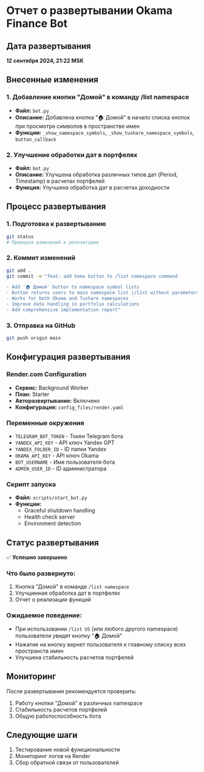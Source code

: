 # Отчет о развертывании Okama Finance Bot

## Дата развертывания
**12 сентября 2024, 21:22 MSK**

## Внесенные изменения

### 1. Добавление кнопки "Домой" в команду /list namespace
- **Файл:** `bot.py`
- **Описание:** Добавлена кнопка "🏠 Домой" в начало списка кнопок при просмотре символов в пространстве имен
- **Функции:** `_show_namespace_symbols`, `_show_tushare_namespace_symbols`, `button_callback`

### 2. Улучшение обработки дат в портфелях
- **Файл:** `bot.py`
- **Описание:** Улучшена обработка различных типов дат (Period, Timestamp) в расчетах портфелей
- **Функция:** Улучшена обработка дат в расчетах доходности

## Процесс развертывания

### 1. Подготовка к развертыванию
```bash
git status
# Проверка изменений в репозитории
```

### 2. Коммит изменений
```bash
git add .
git commit -m "feat: add home button to /list namespace command

- Add '🏠 Домой' button to namespace symbol lists
- Button returns users to main namespace list (/list without parameters)
- Works for both Okama and Tushare namespaces
- Improve date handling in portfolio calculations
- Add comprehensive implementation report"
```

### 3. Отправка на GitHub
```bash
git push origin main
```

## Конфигурация развертывания

### Render.com Configuration
- **Сервис:** Background Worker
- **План:** Starter
- **Авторазвертывание:** Включено
- **Конфигурация:** `config_files/render.yaml`

### Переменные окружения
- `TELEGRAM_BOT_TOKEN` - Токен Telegram бота
- `YANDEX_API_KEY` - API ключ Yandex GPT
- `YANDEX_FOLDER_ID` - ID папки Yandex
- `OKAMA_API_KEY` - API ключ Okama
- `BOT_USERNAME` - Имя пользователя бота
- `ADMIN_USER_ID` - ID администратора

### Скрипт запуска
- **Файл:** `scripts/start_bot.py`
- **Функции:** 
  - Graceful shutdown handling
  - Health check server
  - Environment detection

## Статус развертывания

✅ **Успешно завершено**

### Что было развернуто:
1. Кнопка "Домой" в команде `/list namespace`
2. Улучшенная обработка дат в портфелях
3. Отчет о реализации функций

### Ожидаемое поведение:
- При использовании `/list US` (или любого другого namespace) пользователи увидят кнопку "🏠 Домой"
- Нажатие на кнопку вернет пользователя к главному списку всех пространств имен
- Улучшена стабильность расчетов портфелей

## Мониторинг

После развертывания рекомендуется проверить:
1. Работу кнопки "Домой" в различных namespace
2. Стабильность расчетов портфелей
3. Общую работоспособность бота

## Следующие шаги

1. Тестирование новой функциональности
2. Мониторинг логов на Render
3. Сбор обратной связи от пользователей